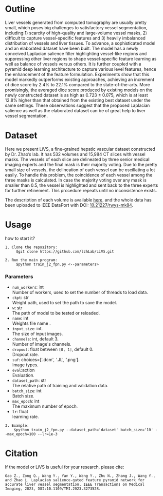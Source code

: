# Outline
Liver vessels generated from computed tomography are usually pretty small, which poses big challenges to satisfactory vessel segmentation, including 1) scarcity of high-quality and large-volume vessel masks, 2) difficult to capture vessel-specific features and 3) heavily imbalanced distribution of vessels and liver tissues. To advance, a sophisticated model and an elaborated dataset have been built. The model has a newly conceived Laplacian salience filter highlighting vessel-like regions and suppressing other liver regions to shape vessel-specific feature learning as well as balance of vessels versus others. It is further coupled with a pyramid deep learning architecture to capture various level features, hence the enhancement of the feature formulation. Experiments show that this model markedly outperforms existing approaches, achieving an increment of dice score by 2.4% to 22.1% compared to the state-of-the-arts. More promisingly, the averaged dice score produced by existing models on the newly constructed dataset is as high as 0.723 ± 0.075, which is at least 12.8% higher than that obtained from the existing best dataset under the same settings. These observations suggest that the proposed Laplacian salience as well as the elaborated dataset can be of great help to liver vessel segmentation.

# Dataset

Here we present LiVS, a fine-grained hepatic vascular dataset constructed by Dr. Zhao’s lab. It has 532 volumes and 15,984 CT slices with vessel masks. The vessels of each slice are delineated by three senior medical imaging experts and the final mask is their majority voting. Due to the pretty small size of vessels, the delineation of each vessel can be oscillating a lot easily. To handle this problem, the coincidence of each vessel among the three masks is calculated. In case the majority voting over any mask is smaller than 0.5, the vessel is highlighted and sent back to the three experts for further refinement. This procedure repeats until no inconsistence exists.

The description of each volume is available [here](https://201610006.github.io/LiVS_site/), and the whole data has been uploaded to IEEE DataPort with DOI: [10.21227/rwys-mk84](https://ieee-dataport.org/documents/liver-vessel).

# Usage
how to start it?
```
1. Clone the repository:
     $git clone https://github.com/lzhLab/LiVS.git
     
2. Run the main program:     
     $python train_j2_fpn.py <--parameters>
```   

### Parameters

* `num_workers`: int
   <br>Number of workers, used to set the number of threads to load data.
* `ckpt`: str
  <br>Weight path, used to set the path to save the model. 
* `w`: str
  <br>The path of model to be tested or reloaded.
* `name`: int
  <br>Weights file name .
* `input_size`: int.
  <br>The size of input images.
* `channels`: int, default 3.
  <br>Number of image's channels.
* `dropout`: float between `[0, 1]`, default 0.
  <br>Dropout rate.
* `suf`: choices=['.dcm', '.JL', '.png'].
  <br>Image types.
* `eval`:action
  <br>Evaluation.
* `dataset_path`: str
  <br>The relative path of training and validation data.
* `batch_size`: int
  <br>Batch size.
* `max_epoch`: int 
  <br>The maximum number of epoch.
* `lr`: float
  <br>learning rate. 
```  
3. Example:  
	$python train_j2_fpn.py --dataset_path='dataset' batch_size='10' --max_epoch=100 --lr=1e-3
```
# Citation
If the model or LiVS is useful for your research, please cite:
```
Gao Z., Zong Q., Wang Y., Yan Y., Wang Y., Zhu N., Zhang J., Wang Y., and Zhao L. Laplacian salience-gated feature pyramid network for accurate liver vessel segmentation, IEEE Transactions on Medical Imaging, 2023, DOI:10.1109/TMI.2023.3273528.
```

